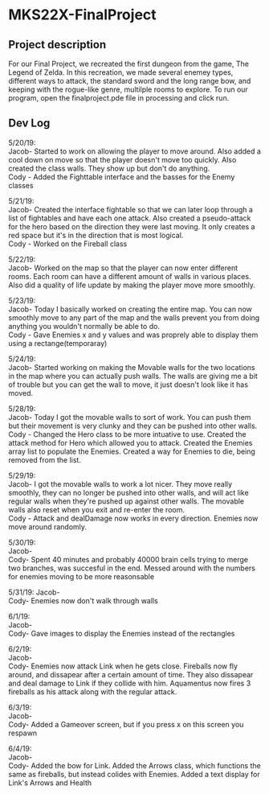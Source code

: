 # MKS22X-FinalProject

## Project description

For our Final Project, we recreated the first dungeon from the game, The Legend of Zelda. In this recreation, we made several enemey types, different ways to attack, the standard sword and the long range bow, and keeping with the rogue-like genre, multilple rooms to explore. To run our program, open the finalproject.pde file in processing and click run.

## Dev Log

5/20/19:<br/>
  Jacob- Started to work on allowing the player to move around. Also added a cool down on move so that the player doesn't move too quickly. Also created the class walls. They show up but don't do anything.<br/>
  Cody - Added the Fighttable interface and the basses for the Enemy classes
  
5/21/19:<br/>
  Jacob- Created the interface fightable so that we can later loop through a list of fightables and have each one attack. Also created a pseudo-attack for the hero based on the direction they were last moving. It only creates a red space but it's in the direction that is most logical.<br/>
  Cody - Worked on the Fireball class
  
5/22/19:<br/>
  Jacob- Worked on the map so that the player can now enter different rooms. Each room can have a different amount of walls in various places. Also did a quality of life update by making the player move more smoothly.<br/>
  
5/23/19:<br/>
  Jacob- Today I basically worked on creating the entire map. You can now smoothly move to any part of the map and the walls prevent you from doing anything you wouldn't normally be able to do.<br/>
  Cody - Gave Enemies x and y values and was proprely able to display them using a rectange(temporaray)
  
5/24/19:<br/>
  Jacob- Started working on making the Movable walls for the two locations in the map where you can actually push walls. The walls are giving me a bit of trouble but you can get the wall to move, it just doesn't look like it has moved.
  
5/28/19:<br/>
  Jacob- Today I got the movable walls to sort of work. You can push them but their movement is very clunky and they can be pushed into other walls.<br/>
  Cody - Changed the Hero class to be more intuative to use. Created the attack method for Hero which allowed you to attack. Created the Enemies array list to populate the Enemies. Created a way for Enemies to die, being removed from the list.
  
5/29/19:<br/>
  Jacob- I got the movable walls to work a lot nicer. They move really smoothly, they can no longer be pushed into other walls, and will act like regular walls when they're pushed up against other walls. The movable walls also reset when you exit and re-enter the room.<br/>
  Cody - Attack and dealDamage now works in every direction. Enemies now move around randomly.
  
5/30/19:<br/>
  Jacob-<br/>
  Cody- Spent 40 minutes and probably 40000 brain cells trying to merge two branches, was succesful in the end. Messed around with the numbers for enemies moving to be more reasonsable
  
5/31/19:
  Jacob-<br/>
  Cody- Enemies now don't walk through walls

6/1/19:<br/>
  Jacob-<br/>
  Cody- Gave images to display the Enemies instead of the rectangles

6/2/19:<br/>
  Jacob-<br/>
  Cody- Enemies now attack Link when he gets close. Fireballs now fly around, and dissapear after a certain amount of time. They also dissapear and deal damage to Link if they collide with him. Aquamentus now fires 3 fireballs as his attack along with the regular attack.

6/3/19:<br/>
  Jacob-<br/>
  Cody- Added a Gameover screen, but if you press x on this screen you respawn
  
6/4/19:<br/>
  Jacob-<br/>
  Cody- Added the bow for Link. Added the Arrows class, which functions the same as fireballs, but instead colides with Enemies. Added a text display for Link's Arrows and Health

